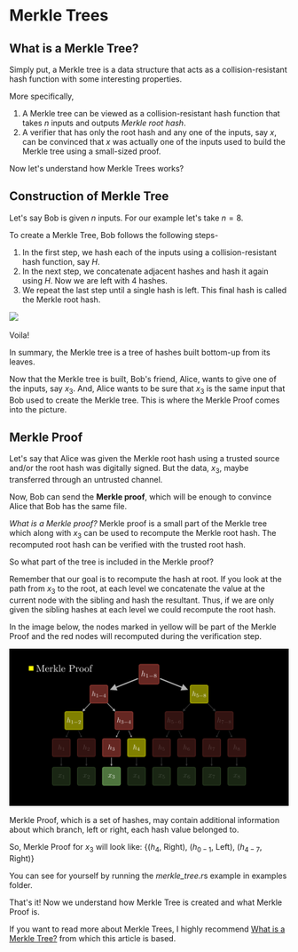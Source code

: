 # Merkle Trees

## What is a Merkle Tree?

Simply put, a Merkle tree is a data structure that acts as a collision-resistant hash function with some interesting properties.

More specifically,

1. A Merkle tree can be viewed as a collision-resistant hash function that takes *n* inputs and outputs *Merkle root hash*.
2. A verifier that has only the root hash and any one of the inputs, say $x$, can be convinced that $x$ was actually one of the inputs
used to build the Merkle tree using a small-sized proof.

Now let's understand how Merkle Trees works?

## Construction of Merkle Tree

Let's say Bob is given $n$ inputs. For our example let's take $n = 8$.

To create a Merkle Tree, Bob follows the following steps-
1. In the first step, we hash each of the inputs using a collision-resistant hash function, say $H$.
2. In the next step, we concatenate adjacent hashes and hash it again using $H$. Now we are left with 4 hashes.
3. We repeat the last step until a single hash is left. This final hash is called the Merkle root hash.

![](./ConstructMerkleTree.gif)

Voila! 

In summary, the Merkle tree is a tree of hashes built bottom-up from its leaves.

Now that the Merkle tree is built, Bob's friend, Alice, wants to give one of the inputs, say $x_3$. And, Alice wants to be sure
that $x_3$ is the same input that Bob used to create the Merkle tree. This is where the Merkle Proof comes into the picture.

## Merkle Proof

Let's say that Alice was given the Merkle root hash using a trusted source and/or the root hash was digitally signed. But the data, $x_3$,
maybe transferred through an untrusted channel.

Now, Bob can send the **Merkle proof**, which will be enough to convince Alice that Bob has the same file.

*What is a Merkle proof?* Merkle proof is a small part of the Merkle tree which along with $x_3$ can be used to recompute the Merkle root hash.
The recomputed root hash can be verified with the trusted root hash.

So what part of the tree is included in the Merkle proof?

Remember that our goal is to recompute the hash at root. If you look at the path from $x_3$ to the root, at each level we concatenate the value 
at the current node with the sibling and hash the resultant. Thus, if we are only given the sibling hashes at each level we could recompute the root hash.

In the image below, the nodes marked in yellow will be part of the Merkle Proof and the red nodes will recomputed during the verification
step.

![](./MerkleProof.png)

Merkle Proof, which is a set of hashes, may contain additional information about which branch, left or right, each hash value belonged to.

So, Merkle Proof for $x_3$ will look like:
{($h_4$, Right), ($h_{0-1}$, Left), ($h_{4-7}$, Right)}

You can see for yourself by running the *merkle_tree.r*s example in examples folder.

That's it! Now we understand how Merkle Tree is created and what Merkle Proof is.

If you want to read more about Merkle Trees, I highly recommend [What is a Merkle Tree?](https://decentralizedthoughts.github.io/2020-12-22-what-is-a-merkle-tree/#fn:consideredtobe) 
from which this article is based.
